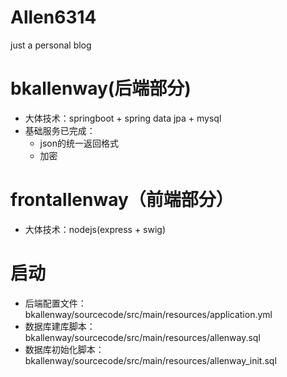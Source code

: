 # Allen6314 

just a personal blog

# bkallenway(后端部分)

- 大体技术：springboot + spring data jpa + mysql 
- 基础服务已完成：
  - json的统一返回格式
  - 加密

# frontallenway（前端部分）

- 大体技术：nodejs(express + swig)

# 启动

- 后端配置文件： bkallenway/sourcecode/src/main/resources/application.yml
- 数据库建库脚本： bkallenway/sourcecode/src/main/resources/allenway.sql
- 数据库初始化脚本：bkallenway/sourcecode/src/main/resources/allenway_init.sql
